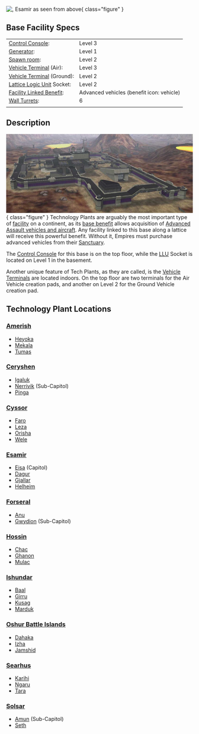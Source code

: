 ![, [Esamir](Esamir.md)
as seen from above](../images/Dagur_overhead.jpg){ class="figure" }

## Base Facility Specs

|                                                                       |                                           |
| --------------------------------------------------------------------- | ----------------------------------------- |
| [Control Console](../locations/Control_Console.md):                   | Level 3                                   |
| [Generator](../items/Generator.md):                                   | Level 1                                   |
| [Spawn room](Spawn_Room.md):                                          | Level 2                                   |
| [Vehicle Terminal](../locations/Vehicle_Terminal.md) (Air):           | Level 3                                   |
| [Vehicle Terminal](../locations/Vehicle_Terminal.md) (Ground):        | Level 2                                   |
| [Lattice Logic Unit](../terminology/Lattice_Logic_Unit.md) Socket:    | Level 2                                   |
| [Facility Linked Benefit](../terminology/Facility_Linked_Benefit.md): | Advanced vehicles (benefit icon: vehicle) |
| [Wall Turrets](../items/Phalanx.md):                                  | 6                                         |
|                                                                       |                                           |

## Description

![](../images/Techplant.jpg){ class="figure" } Technology Plants are arguably
the most important type of [facility](Facilities.md) on a continent, as its
[base benefit](../terminology/Facility_Linked_Benefit.md) allows acquisition of
[Advanced Assault vehicles and aircraft](../vehicles/Advanced_Assault_vehicles.md).
Any facility linked to this base along a lattice will receive this powerful
benefit. Without it, Empires must purchase advanced vehicles from their
[Sanctuary](../locations/Sanctuary.md).

The [Control Console](../locations/Control_Console.md) for this base is on the
top floor, while the [LLU](../terminology/Lattice_Logic_Unit.md) Socket is
located on Level 1 in the basement.

Another unique feature of Tech Plants, as they are called, is the
[Vehicle Terminals](../locations/Vehicle_Terminal.md) are located indoors. On
the top floor are two terminals for the Air Vehicle creation pads, and another
on Level 2 for the Ground Vehicle creation pad.

## Technology Plant Locations

### [Amerish](Amerish.md)

- [Heyoka](../facilities/Heyoka.md)
- [Mekala](../facilities/Mekala.md)
- [Tumas](../facilities/Tumas.md)

### [Ceryshen](Ceryshen.md)

- [Igaluk](../facilities/Igaluk.md)
- [Nerrivik](../facilities/Nerrivik.md) (Sub-Capitol)
- [Pinga](../facilities/Pinga.md)

### [Cyssor](Cyssor.md)

- [Faro](../facilities/Faro.md)
- [Leza](../facilities/Leza.md)
- [Orisha](../facilities/Orisha.md)
- [Wele](../facilities/Wele.md)

### [Esamir](Esamir.md)

- [Eisa](../facilities/Eisa.md) (Capitol)
- [Dagur](../facilities/Dagur.md)
- [Gjallar](../facilities/Gjallar.md)
- [Helheim](../facilities/Helheim.md)

### [Forseral](Forseral.md)

- [Anu](../facilities/Anu.md)
- [Gwydion](../facilities/Gwydion.md) (Sub-Capitol)

### [Hossin](Hossin.md)

- [Chac](../facilities/Chac.md)
- [Ghanon](../facilities/Ghanon.md)
- [Mulac](../facilities/Mulac.md)

### [Ishundar](Ishundar.md)

- [Baal](../facilities/Baal.md)
- [Girru](../facilities/Girru.md)
- [Kusag](../facilities/Kusag.md)
- [Marduk](../facilities/Marduk.md)

### [Oshur Battle Islands](Oshur.md)

- [Dahaka](../facilities/Dahaka.md)
- [Izha](../facilities/Izha.md)
- [Jamshid](../facilities/Jamshid.md)

### [Searhus](Searhus.md)

- [Karihi](../facilities/Karihi.md)
- [Ngaru](../facilities/Ngaru.md)
- [Tara](../facilities/Tara.md)

### [Solsar](Solsar.md)

- [Amun](../facilities/Amun.md) (Sub-Capitol)
- [Seth](../facilities/Seth.md)
